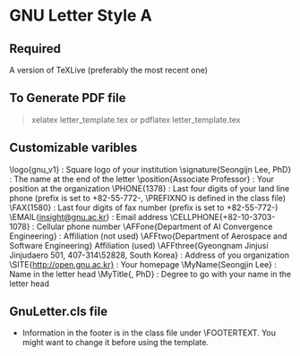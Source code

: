 # GNU Letter Style A

## Required
A version of TeXLive (preferably the most recent one)

## To Generate PDF file
> xelatex letter_template.tex
or 
> pdflatex letter_template.tex

## Customizable varibles
\logo{gnu_v1} : Square logo of your institution
\signature{Seongijn Lee, PhD} : The name at the end of the letter
\position{Associate Professor} : Your position at the organization
\PHONE{1378} : Last four digits of your land line phone (prefix is set to +82-55-772-, \PREFIXNO is defined in the class file)
\FAX{1580} : Last four digits of fax number (prefix is set to +82-55-772-)
\EMAIL{insight@gnu.ac.kr} : Email address
\CELLPHONE{+82-10-3703-1078} : Cellular phone number
\AFFone{Department of AI Convergence Engineering} : Affiliation (not used)
\AFFtwo{Department of Aerospace and Software Engineering} Affiliation (used)
\AFFthree{Gyeongnam Jinjusi Jinjudaero 501, 407-314\\52828, South Korea} : Address of you organization
\SITE{http://open.gnu.ac.kr} : Your homepage
\MyName{Seongjin Lee} : Name in the letter head
\MyTitle{, PhD} : Degree to go with your name in the letter head

## GnuLetter.cls file
* Information in the footer is in the class file under \FOOTERTEXT. You might want to change it before using the template.

